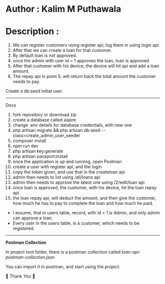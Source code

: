 # Author : Kalim M Puthawala
# Description :
 1. We can register customers using register api, log them in using login api.
 2. After that we can create a loan for that customer. 
 3. By default loan is not approved.
 4. once the admin with user id = 1 approves the loan, loan is approved
 5. After that customer with his device, the device will hit api and add a loan amount.
 6. The repay api in point 5, will return back the total amount the customer needs to pay.
  

Create a db:seed initial user

-------------------------------------

Docs

1. fork repository or download zip
2. create a database called aspire
3. change .env details for database credentials, with new one
4. php artisan migrate && php artisan db:seed --class=create_admin_user_seeder
5. composer install
6. npm run dev
7. php artisan key:generate
8. php artisan passport:install
9. once the application is up and running, open Postman
10. create a user with register api, and the login  
11. copy the token given, and use that in the createloan api
12. admin then needs to list using /all/loans api
13. admin then needs to approve the latest one using /2/edit/loan api 
14. once loan is approved, the customer, with his device, hit the loan repay api
15. the loan repay api, will deduct the amount, and then give the customer, how much he has to pay to complete the loan and how much he paid.

- I assume, that in users table, record, with id = 1 is Admin, and only admin can approve a loan.
- Every user in the users table, is a customer, which needs to be registered.

---------------------
**Postman Collection**

In project root folder, there is a postman collection called *loan-api-postman-collection.json*

You can import it in postman, and start using the project.

:rocket:  Thank You :rocket:
